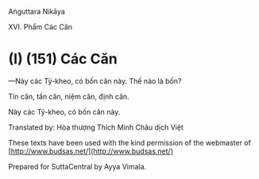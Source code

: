  

Aṅguttara Nikāya

XVI. Phẩm Các Căn

# (I) (151) Các Căn

—Này các Tỷ-kheo, có bốn căn này. Thế nào là bốn?

Tín căn, tấn căn, niệm căn, định căn.

Này các Tỷ-kheo, có bốn căn này.

Translated by: Hòa thượng Thích Minh Châu dịch Việt

These texts have been used with the kind permission of the webmaster of [http://www.budsas.net/](http://www.budsas.net/)

Prepared for SuttaCentral by Ayya Vimala.